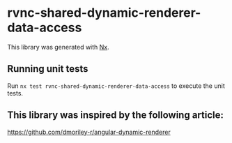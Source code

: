 # rvnc-shared-dynamic-renderer-data-access

This library was generated with [Nx](https://nx.dev).

## Running unit tests

Run `nx test rvnc-shared-dynamic-renderer-data-access` to execute the unit tests.

## This library was inspired by the following article:

https://github.com/dmoriley-r/angular-dynamic-renderer
